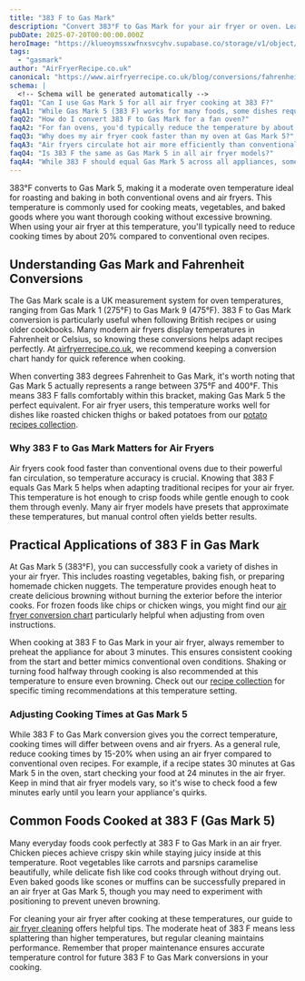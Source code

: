 ```yaml
---
title: "383 F to Gas Mark"
description: "Convert 383°F to Gas Mark for your air fryer or oven. Learn the exact Gas Mark equivalent and cooking tips for perfect results every time."
pubDate: 2025-07-20T00:00:00.000Z
heroImage: "https://klueoymssxwfnxsvcyhv.supabase.co/storage/v1/object/public/Shmucket/383-f-to-gas-mark.png"
tags:
  - "gasmark"
author: "AirFryerRecipe.co.uk"
canonical: "https://www.airfryerrecipe.co.uk/blog/conversions/fahrenheit-to-gas-mark/383-f-to-gas-mark"
schema: |
  <!-- Schema will be generated automatically -->
faqQ1: "Can I use Gas Mark 5 for all air fryer cooking at 383 F?"
faqA1: "While Gas Mark 5 (383 F) works for many foods, some dishes require higher or lower temperatures. Delicate items like fish might need slightly lower heat, while crispy foods like roast potatoes often benefit from higher temperatures. Always check specific recipe recommendations."
faqQ2: "How do I convert 383 F to Gas Mark for a fan oven?"
faqA2: "For fan ovens, you'd typically reduce the temperature by about 20°C (36°F), making 383 F equivalent to Gas Mark 4 in a fan oven. However, air fryers behave differently, so stick with Gas Mark 5 (383 F) unless the recipe specifies otherwise."
faqQ3: "Why does my air fryer cook faster than my oven at Gas Mark 5?"
faqA3: "Air fryers circulate hot air more efficiently than conventional ovens, cooking food faster even at the same temperature (383 F/Gas Mark 5). This is why we recommend reducing cooking times by about 20% when converting oven recipes to air fryer use."
faqQ4: "Is 383 F the same as Gas Mark 5 in all air fryer models?"
faqA4: "While 383 F should equal Gas Mark 5 across all appliances, some air fryer models may have slight temperature variations. It's always good to use an oven thermometer to verify your air fryer's actual temperature if precision is crucial for your recipe."
---
```

<p>383°F converts to Gas Mark 5, making it a moderate oven temperature ideal for roasting and baking in both conventional ovens and air fryers. This temperature is commonly used for cooking meats, vegetables, and baked goods where you want thorough cooking without excessive browning. When using your air fryer at this temperature, you'll typically need to reduce cooking times by about 20% compared to conventional oven recipes.</p>

<h2>Understanding Gas Mark and Fahrenheit Conversions</h2>
<p>The Gas Mark scale is a UK measurement system for oven temperatures, ranging from Gas Mark 1 (275°F) to Gas Mark 9 (475°F). 383 F to Gas Mark conversion is particularly useful when following British recipes or using older cookbooks. Many modern air fryers display temperatures in Fahrenheit or Celsius, so knowing these conversions helps adapt recipes perfectly. At <a href=https://www.airfryerrecipe.co.uk>airfryerrecipe.co.uk</a>, we recommend keeping a conversion chart handy for quick reference when cooking.</p>

<p>When converting 383 degrees Fahrenheit to Gas Mark, it's worth noting that Gas Mark 5 actually represents a range between 375°F and 400°F. This means 383 F falls comfortably within this bracket, making Gas Mark 5 the perfect equivalent. For air fryer users, this temperature works well for dishes like roasted chicken thighs or baked potatoes from our <a href=https://www.airfryerrecipe.co.uk/recipe-category/potatoes>potato recipes collection</a>.</p>

<h3>Why 383 F to Gas Mark Matters for Air Fryers</h3>
<p>Air fryers cook food faster than conventional ovens due to their powerful fan circulation, so temperature accuracy is crucial. Knowing that 383 F equals Gas Mark 5 helps when adapting traditional recipes for your air fryer. This temperature is hot enough to crisp foods while gentle enough to cook them through evenly. Many air fryer models have presets that approximate these temperatures, but manual control often yields better results.</p>

<h2>Practical Applications of 383 F in Gas Mark</h2>
<p>At Gas Mark 5 (383°F), you can successfully cook a variety of dishes in your air fryer. This includes roasting vegetables, baking fish, or preparing homemade chicken nuggets. The temperature provides enough heat to create delicious browning without burning the exterior before the interior cooks. For frozen foods like chips or chicken wings, you might find our <a href=https://www.airfryerrecipe.co.uk/air-fryer-conversion-chart>air fryer conversion chart</a> particularly helpful when adjusting from oven instructions.</p>

<p>When cooking at 383 F to Gas Mark in your air fryer, always remember to preheat the appliance for about 3 minutes. This ensures consistent cooking from the start and better mimics conventional oven conditions. Shaking or turning food halfway through cooking is also recommended at this temperature to ensure even browning. Check out our <a href=https://www.airfryerrecipe.co.uk/recipes>recipe collection</a> for specific timing recommendations at this temperature setting.</p>

<h3>Adjusting Cooking Times at Gas Mark 5</h3>
<p>While 383 F to Gas Mark conversion gives you the correct temperature, cooking times will differ between ovens and air fryers. As a general rule, reduce cooking times by 15-20% when using an air fryer compared to conventional oven recipes. For example, if a recipe states 30 minutes at Gas Mark 5 in the oven, start checking your food at 24 minutes in the air fryer. Keep in mind that air fryer models vary, so it's wise to check food a few minutes early until you learn your appliance's quirks.</p>

<h2>Common Foods Cooked at 383 F (Gas Mark 5)</h2>
<p>Many everyday foods cook perfectly at 383 F to Gas Mark in an air fryer. Chicken pieces achieve crispy skin while staying juicy inside at this temperature. Root vegetables like carrots and parsnips caramelise beautifully, while delicate fish like cod cooks through without drying out. Even baked goods like scones or muffins can be successfully prepared in an air fryer at Gas Mark 5, though you may need to experiment with positioning to prevent uneven browning.</p>

<p>For cleaning your air fryer after cooking at these temperatures, our guide to <a href=https://www.airfryerrecipe.co.uk/air-fryer-cleaner>air fryer cleaning</a> offers helpful tips. The moderate heat of 383 F means less splattering than higher temperatures, but regular cleaning maintains performance. Remember that proper maintenance ensures accurate temperature control for future 383 F to Gas Mark conversions in your cooking.</p>
